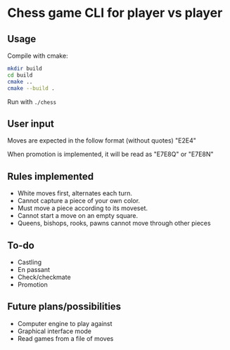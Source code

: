 # Chess game CLI for player vs player

## Usage

Compile with cmake:

```sh
mkdir build
cd build
cmake ..
cmake --build .
```

Run with `./chess`

## User input

Moves are expected in the follow format (without quotes) "E2E4"

When promotion is implemented, it will be read as "E7E8Q" or "E7E8N"

## Rules implemented

 - White moves first, alternates each turn.
 - Cannot capture a piece of your own color.
 - Must move a piece according to its moveset.
 - Cannot start a move on an empty square.
 - Queens, bishops, rooks, pawns cannot move through other pieces

## To-do

 - Castling
 - En passant
 - Check/checkmate
 - Promotion

## Future plans/possibilities

 - Computer engine to play against
 - Graphical interface mode
 - Read games from a file of moves
